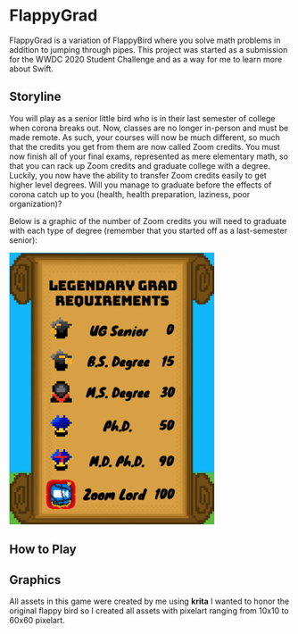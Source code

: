 # **FlappyGrad**
FlappyGrad is a variation of FlappyBird where you solve math problems in addition to jumping through pipes. This project was started as a submission for the WWDC 2020 Student Challenge and as a way for me to learn more about Swift.

## Storyline
You will play as a senior little bird who is in their last semester of college when corona breaks out. Now, classes are no longer in-person and must be made remote. As such, your courses will now be much different, so much that the credits you get from them are now called Zoom credits. You must now finish all of your final exams, represented as mere elementary math, so that you can rack up Zoom credits and graduate college with a degree. Luckily, you now have the ability to transfer Zoom credits easily to get higher level degrees. Will you manage to graduate before the effects of corona catch up to you (health, health preparation, laziness, poor organization)?

Below is a graphic of the number of Zoom credits you will need to graduate with each type of degree (remember that you started off as a last-semester senior):

![alt text](images/grad_levels.png)

## How to Play



## Graphics
All assets in this game were created by me using **krita**
I wanted to honor the original flappy bird so I created all assets with pixelart ranging from 10x10 to 60x60 pixelart.

